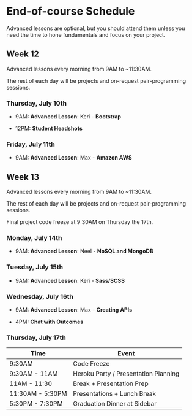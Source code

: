 # End-of-course Schedule

Advanced lessons are optional, but you should attend them unless you need
the time to hone fundamentals and focus on your project.

## Week 12

Advanced lessons every morning from 9AM to ~11:30AM.

The rest of each day will be projects and on-request pair-programming sessions.

### Thursday, July 10th

- 9AM: **Advanced Lesson**: Keri - **Bootstrap**

- 12PM: **Student Headshots**

### Friday, July 11th

- 9AM: **Advanced Lesson**: Max - **Amazon AWS**


## Week 13

Advanced lessons every morning from 9AM to ~11:30AM.

The rest of each day will be projects and on-request pair-programming sessions.

Final project code freeze at 9:30AM on Thursday the 17th.

### Monday, July 14th

- 9AM: **Advanced Lesson**: Neel - **NoSQL and MongoDB**

### Tuesday, July 15th

- 9AM: **Advanced Lesson**: Keri - **Sass/SCSS**

### Wednesday, July 16th

- 9AM: **Advanced Lesson**: Max - **Creating APIs**

- 4PM: **Chat with Outcomes**

### Thursday, July 17th

| Time | Event |
| ---- | ---- |
| 9:30AM | Code Freeze |
| 9:30AM - 11AM | Heroku Party / Presentation Planning |
| 11AM - 11:30 | Break + Presentation Prep |
| 11:30AM - 5:30PM | Presentations + Lunch Break |
| 5:30PM - 7:30PM | Graduation Dinner at Sidebar |
